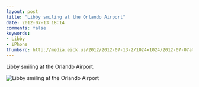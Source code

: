 ```yaml
---
layout: post
title: "Libby smiling at the Orlando Airport"
date: 2012-07-13 18:14
comments: false
keywords: 
- Libby
- iPhone
thumbsrc: http://media.eick.us/2012/2012-07-13-2/1024x1024/2012-07-07at18.00.27.jpg
---
```

Libby smiling at the Orlando Airport.

![Libby smiling at the Orlando Airport](http://media.eick.us/media/photographs/2012/2012-07-13-2/2012-07-07at18.00.27.jpg)

